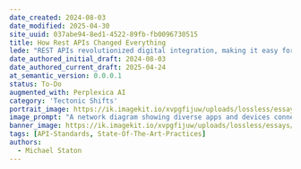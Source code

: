 ```yaml
---
date_created: 2024-08-03
date_modified: 2025-04-30
site_uuid: 037abe94-8ed1-4522-89fb-fb0096730515
title: How Rest APIs Changed Everything
lede: "REST APIs revolutionized digital integration, making it easy for apps and services to communicate everywhere."
date_authored_initial_draft: 2024-08-03
date_authored_current_draft: 2025-04-24
at_semantic_version: 0.0.0.1
status: To-Do
augmented_with: Perplexica AI
category: 'Tectonic Shifts'
portrait_image: https://ik.imagekit.io/xvpgfijuw/uploads/lossless/essays/2025-05-04_portraitimage_How-Rest-APIs-Changed-Everything_74739585-b928-46f0-9fde-6595626388a6_sXUtWu1bH.jpg
image_prompt: "A network diagram showing diverse apps and devices connected by glowing RESTful endpoints, with data flowing smoothly between them. The scene is technical, interconnected, and modern."
banner_image: https://ik.imagekit.io/xvpgfijuw/uploads/lossless/essays/2025-05-04_bannerimage_How-Rest-APIs-Changed-Everything_2c55d5db-3280-487c-98b2-4558fe45d82b_ICzC_A5lT.jpg
tags: [API-Standards, State-Of-The-Art-Practices]
authors: 
  - Michael Staton
---
```

